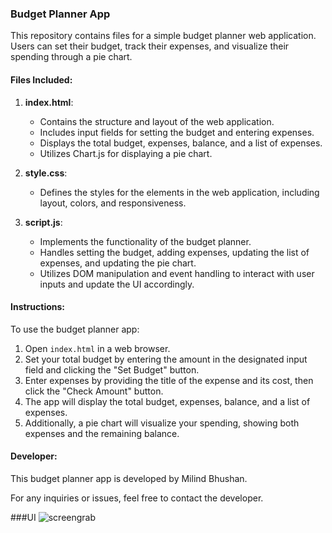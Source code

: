 ### Budget Planner App

This repository contains files for a simple budget planner web application. Users can set their budget, track their expenses, and visualize their spending through a pie chart.

#### Files Included:

1. **index.html**: 
   - Contains the structure and layout of the web application.
   - Includes input fields for setting the budget and entering expenses.
   - Displays the total budget, expenses, balance, and a list of expenses.
   - Utilizes Chart.js for displaying a pie chart.

2. **style.css**: 
   - Defines the styles for the elements in the web application, including layout, colors, and responsiveness.

3. **script.js**: 
   - Implements the functionality of the budget planner.
   - Handles setting the budget, adding expenses, updating the list of expenses, and updating the pie chart.
   - Utilizes DOM manipulation and event handling to interact with user inputs and update the UI accordingly.

#### Instructions:

To use the budget planner app:

1. Open `index.html` in a web browser.
2. Set your total budget by entering the amount in the designated input field and clicking the "Set Budget" button.
3. Enter expenses by providing the title of the expense and its cost, then click the "Check Amount" button.
4. The app will display the total budget, expenses, balance, and a list of expenses.
5. Additionally, a pie chart will visualize your spending, showing both expenses and the remaining balance.

#### Developer:

This budget planner app is developed by Milind Bhushan.

For any inquiries or issues, feel free to contact the developer.

###UI
![screengrab](https://github.com/DevMaverickMB/Budget_Planner/assets/84549389/b00b942c-7dcd-4cbc-9d24-6d73657a7776)

